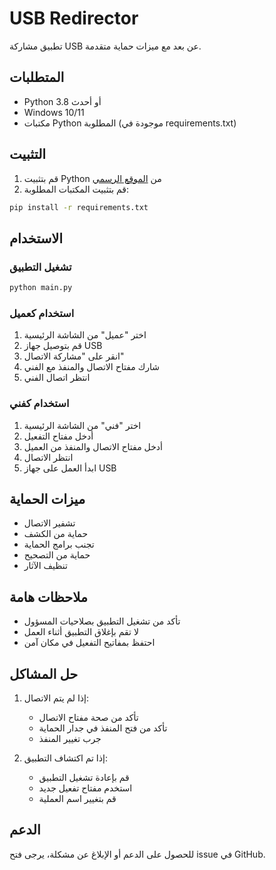 # USB Redirector

تطبيق مشاركة USB عن بعد مع ميزات حماية متقدمة.

## المتطلبات

- Python 3.8 أو أحدث
- Windows 10/11
- مكتبات Python المطلوبة (موجودة في requirements.txt)

## التثبيت

1. قم بتثبيت Python من [الموقع الرسمي](https://www.python.org/downloads/)
2. قم بتثبيت المكتبات المطلوبة:
```bash
pip install -r requirements.txt
```

## الاستخدام

### تشغيل التطبيق
```bash
python main.py
```

### استخدام كعميل
1. اختر "عميل" من الشاشة الرئيسية
2. قم بتوصيل جهاز USB
3. انقر على "مشاركة الاتصال"
4. شارك مفتاح الاتصال والمنفذ مع الفني
5. انتظر اتصال الفني

### استخدام كفني
1. اختر "فني" من الشاشة الرئيسية
2. أدخل مفتاح التفعيل
3. أدخل مفتاح الاتصال والمنفذ من العميل
4. انتظر الاتصال
5. ابدأ العمل على جهاز USB

## ميزات الحماية
- تشفير الاتصال
- حماية من الكشف
- تجنب برامج الحماية
- حماية من التصحيح
- تنظيف الآثار

## ملاحظات هامة
- تأكد من تشغيل التطبيق بصلاحيات المسؤول
- لا تقم بإغلاق التطبيق أثناء العمل
- احتفظ بمفاتيح التفعيل في مكان آمن

## حل المشاكل
1. إذا لم يتم الاتصال:
   - تأكد من صحة مفتاح الاتصال
   - تأكد من فتح المنفذ في جدار الحماية
   - جرب تغيير المنفذ

2. إذا تم اكتشاف التطبيق:
   - قم بإعادة تشغيل التطبيق
   - استخدم مفتاح تفعيل جديد
   - قم بتغيير اسم العملية

## الدعم
للحصول على الدعم أو الإبلاغ عن مشكلة، يرجى فتح issue في GitHub. 